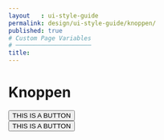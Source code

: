 ```yaml
---
layout   : ui-style-guide
permalink: design/ui-style-guide/knoppen/
published: true
# Custom Page Variables
# ─────────────────────
title:
---
```


<div class="container">
<h1>Knoppen</h1>

<div class="row">
<div class="col-12">
<button class="col-5 background">THIS IS A BUTTON</button>
</div>
</div>

<div class="row">
<div class="col-12">
<button class="button1">THIS IS A BUTTON</button>

</div>